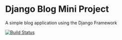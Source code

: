 # Django Blog Mini Project

A simple blog application using the Django Framework

[![Build Status](https://travis-ci.org/Huckcity/django-blog-project.svg?branch=master)](https://travis-ci.org/Huckcity/django-blog-project)